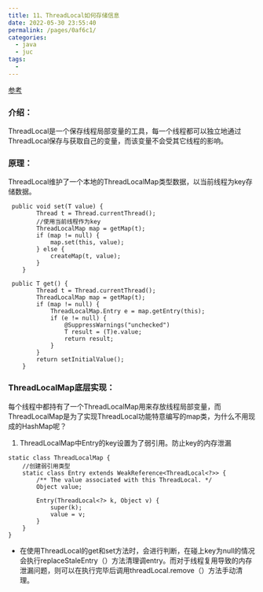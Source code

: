 ```yaml
---
title: 11、ThreadLocal如何存储信息
date: 2022-05-30 23:55:40
permalink: /pages/0af6c1/
categories:
  - java
  - juc
tags:
  - 
---
```

[参考](https://blog.csdn.net/qq_41257358/article/details/122352397)


### 介绍：
ThreadLocal是一个保存线程局部变量的工具，每一个线程都可以独立地通过ThreadLocal保存与获取自己的变量，而该变量不会受其它线程的影响。

### 原理：
ThreadLocal维护了一个本地的ThreadLocalMap类型数据，以当前线程为key存储数据。


```
 public void set(T value) {
        Thread t = Thread.currentThread();
        //使用当前线程作为key
        ThreadLocalMap map = getMap(t);
        if (map != null) {
            map.set(this, value);
        } else {
            createMap(t, value);
        }
    }
    
 public T get() {
        Thread t = Thread.currentThread();
        ThreadLocalMap map = getMap(t);
        if (map != null) {
            ThreadLocalMap.Entry e = map.getEntry(this);
            if (e != null) {
                @SuppressWarnings("unchecked")
                T result = (T)e.value;
                return result;
            }
        }
        return setInitialValue();
    }
```

### ThreadLocalMap底层实现：
每个线程中都持有了一个ThreadLocalMap用来存放线程局部变量，而ThreadLocalMap是为了实现ThreadLocal功能特意编写的map类，为什么不用现成的HashMap呢？
1.  ThreadLocalMap中Entry的key设置为了弱引用。防止key的内存泄漏

```
static class ThreadLocalMap {
    //创建弱引用类型
    static class Entry extends WeakReference<ThreadLocal<?>> {
        /** The value associated with this ThreadLocal. */
        Object value;

        Entry(ThreadLocal<?> k, Object v) {
            super(k);
            value = v;
        }
    }
}
```

- 在使用ThreadLocal的get和set方法时，会进行判断，在碰上key为null的情况会执行replaceStaleEntry（）方法清理调entry。而对于线程复用导致的内存泄漏问题，则可以在执行完毕后调用threadLocal.remove（）方法手动清理。